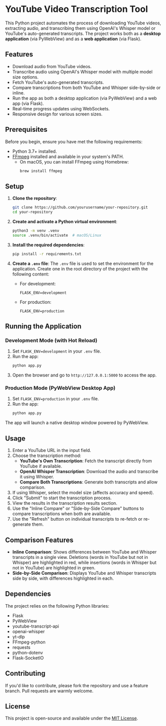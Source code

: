 # YouTube Video Transcription Tool

This Python project automates the process of downloading YouTube videos, extracting audio, and transcribing them using OpenAI's Whisper model or YouTube's auto-generated transcripts. The project works both as a **desktop application** (via PyWebView) and as a **web application** (via Flask).

## Features

- Download audio from YouTube videos.
- Transcribe audio using OpenAI's Whisper model with multiple model size options.
- Fetch YouTube's auto-generated transcripts.
- Compare transcriptions from both YouTube and Whisper side-by-side or inline.
- Run the app as both a desktop application (via PyWebView) and a web app (via Flask).
- Real-time progress updates using WebSockets.
- Responsive design for various screen sizes.

## Prerequisites

Before you begin, ensure you have met the following requirements:

- Python 3.7+ installed.
- [FFmpeg](https://ffmpeg.org/download.html) installed and available in your system's PATH.
  - On macOS, you can install FFmpeg using Homebrew:
    ```bash
    brew install ffmpeg
    ```

## Setup

1. **Clone the repository**:
    ```bash
    git clone https://github.com/yourusername/your-repository.git
    cd your-repository
    ```

2. **Create and activate a Python virtual environment**:
    ```bash
    python3 -m venv .venv
    source .venv/bin/activate  # macOS/Linux
    ```

3. **Install the required dependencies**:
    ```bash
    pip install -r requirements.txt
    ```

4. **Create a `.env` file**:
    The `.env` file is used to set the environment for the application. Create one in the root directory of the project with the following content:

    - For development:
      ```plaintext
      FLASK_ENV=development
      ```

    - For production:
      ```plaintext
      FLASK_ENV=production
      ```

## Running the Application

### Development Mode (with Hot Reload)

1. Set `FLASK_ENV=development` in your `.env` file.
2. Run the app:
   ```bash
   python app.py
   ```
3. Open the browser and go to `http://127.0.0.1:5000` to access the app.

### Production Mode (PyWebView Desktop App)

1. Set `FLASK_ENV=production` in your `.env` file.
2. Run the app:
   ```bash
   python app.py
   ```

The app will launch a native desktop window powered by PyWebView.

## Usage

1. Enter a YouTube URL in the input field.
2. Choose the transcription method:
    - **YouTube's Own Transcription**: Fetch the transcript directly from YouTube if available.
    - **OpenAI Whisper Transcription**: Download the audio and transcribe it using Whisper.
    - **Compare Both Transcriptions**: Generate both transcripts and allow comparison.
3. If using Whisper, select the model size (affects accuracy and speed).
4. Click "Submit" to start the transcription process.
5. View the results in the transcription results section.
6. Use the "Inline Compare" or "Side-by-Side Compare" buttons to compare transcriptions when both are available.
7. Use the "Refresh" button on individual transcripts to re-fetch or re-generate them.

## Comparison Features

- **Inline Comparison**: Shows differences between YouTube and Whisper transcripts in a single view. Deletions (words in YouTube but not in Whisper) are highlighted in red, while insertions (words in Whisper but not in YouTube) are highlighted in green.
- **Side-by-Side Comparison**: Displays YouTube and Whisper transcripts side by side, with differences highlighted in each.

## Dependencies

The project relies on the following Python libraries:
- Flask
- PyWebView
- youtube-transcript-api
- openai-whisper
- yt-dlp
- FFmpeg-python
- requests
- python-dotenv
- Flask-SocketIO

## Contributing

If you'd like to contribute, please fork the repository and use a feature branch. Pull requests are warmly welcome.

## License

This project is open-source and available under the [MIT License](LICENSE).
